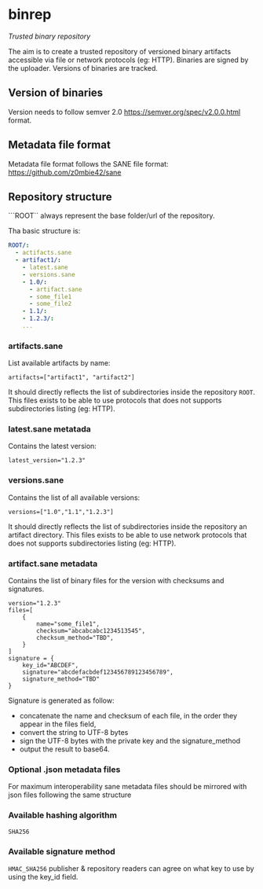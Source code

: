 # binrep


_Trusted binary repository_

The aim is to create a trusted repository of versioned binary artifacts accessible via file or network protocols (eg: HTTP). Binaries are signed by the uploader. Versions of binaries are tracked. 


## Version of binaries

Version needs to follow semver 2.0 https://semver.org/spec/v2.0.0.html format. 


## Metadata file format

Metadata file format follows the SANE file format: https://github.com/z0mbie42/sane

## Repository structure

```ROOT`` always represent the base folder/url of the repository.

Tha basic structure is: 
```yml
ROOT/:
  - actifacts.sane
  - artifact1/:
    - latest.sane
    - versions.sane
    - 1.0/:
      - artifact.sane
      - some_file1
      - some_file2
    - 1.1/:
    - 1.2.3/:
    ...
```

### artifacts.sane

List available artifacts by name:
```sane
artifacts=["artifact1", "artifact2"]
``` 
It should directly reflects the list of subdirectories inside the repository ```ROOT```. This files exists to be able to use protocols that does not supports subdirectories listing (eg: HTTP).

### latest.sane metatada

Contains the latest version:
```sane
latest_version="1.2.3"
```

### versions.sane

Contains the list of all available versions:
```sane
versions=["1.0","1.1","1.2.3"]
```
It should directly reflects the list of subdirectories inside the repository an artifact directory. This files exists to be able to use network protocols that does not supports subdirectories listing (eg: HTTP).

### artifact.sane metadata

Contains the list of binary files for the version with checksums and signatures.
```sane
version="1.2.3"
files=[
    {
        name="some_file1",
        checksum="abcabcabc1234513545",
        checksum_method="TBD",
    }
]
signature = {
    key_id="ABCDEF",
    signature="abcdefacbdef123456789123456789",
    signature_method="TBD"
}
```

Signature is generated as follow: 
- concatenate the name and checksum of each file, in the order they appear in the files field,
- convert the string to UTF-8 bytes
- sign the UTF-8 bytes with the private key and the signature_method
- output the result to base64.

### Optional .json metadata files

For maximum interoperability sane metadata files should be mirrored with json files following the same structure

### Available hashing algorithm

`SHA256`

### Available signature method

`HMAC_SHA256` publisher & repository readers can agree on what key to use by using the key_id field.


